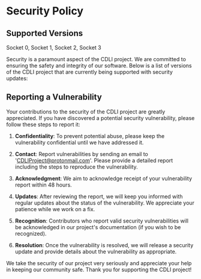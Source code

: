 # Security Policy

## Supported Versions

Socket 0, Socket 1, Socket 2, Socket 3

Security is a paramount aspect of the CDLI project. We are committed to ensuring the safety and integrity of our software.
Below is a list of versions of the CDLI project that are currently being supported with security updates:


## Reporting a Vulnerability

Your contributions to the security of the CDLI project are greatly appreciated.
If you have discovered a potential security vulnerability, please follow these steps to report it:

1. **Confidentiality**: To prevent potential abuse, please keep the vulnerability confidential until we have addressed it.

2. **Contact**: Report vulnerabilities by sending an email to 'CDLIProject@protonmail.com'. Please provide a detailed report including the steps to reproduce the vulnerability.

3. **Acknowledgment**: We aim to acknowledge receipt of your vulnerability report within 48 hours.

4. **Updates**: After reviewing the report, we will keep you informed with regular updates about the status of the vulnerability. We appreciate your patience while we work on a fix.

5. **Recognition**: Contributors who report valid security vulnerabilities will be acknowledged in our project's documentation (if you wish to be recognized).

6. **Resolution**: Once the vulnerability is resolved, we will release a security update and provide details about the vulnerability as appropriate.

We take the security of our project very seriously and appreciate your help in keeping our community safe. Thank you for supporting the CDLI project!
